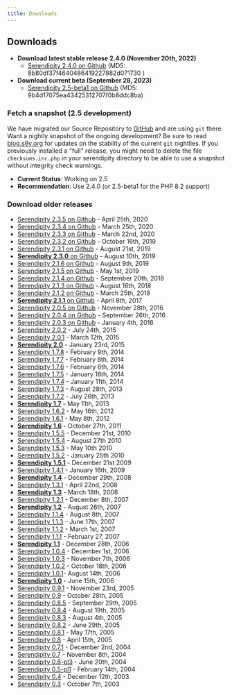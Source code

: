 ```yaml
---
title: Downloads
---
```


## Downloads

* **Download latest stable release 2.4.0 (November 20th, 2022)**
  * [Serendipity 2.4.0 on Github](https://github.com/s9y/Serendipity/releases/tag/2.4.0)
   (MD5: 8b80df37f4640486419227882d071730 )
* **Download current beta (September 28, 2023)**
  * [Serendipity 2.5-beta1 on
    Github](https://github.com/s9y/Serendipity/releases/tag/2.5-beta1)
   (MD5: 9b4d17075ea43425312707f0b8ddc8ba)

### **Fetch a snapshot (2.5 development)**

We have migrated our Source Repository to [GitHub](https://github.com/s9y/Serendipity/) and are using `git` there. Want a nightly snapshot of the ongoing development? Be sure to read [blog.s9y.org](https://blog.s9y.org) for updates on the stability of the current `git` nightlies. If you previously installed a "full" release, you might need to delete the file `checksums.inc.php` in your serendipity directory to be able to use a snapshot without integrity check warnings.

* **Current Status**: Working on 2.5
* **Recommendation**: Use 2.4.0 (or 2.5-beta1 for the PHP 8.2 support)

### **Download older releases**

* [Serendipity 2.3.5 on Github](https://github.com/s9y/Serendipity/releases/tag/2.3.5) - April 25th, 2020
* [Serendipity 2.3.4 on Github](https://github.com/s9y/Serendipity/releases/tag/2.3.4) - March 25th, 2020
* [Serendipity 2.3.3 on Github](https://github.com/s9y/Serendipity/releases/tag/2.3.3) - March 22nd, 2020
* [Serendipity 2.3.2 on Github](https://github.com/s9y/Serendipity/releases/tag/2.3.2) - October 16th, 2019
* [Serendipity 2.3.1 on Github](https://github.com/s9y/Serendipity/releases/tag/2.3.1) - August 21st, 2019
* [**Serendipity 2.3.0** on Github](https://github.com/s9y/Serendipity/releases/tag/2.3.0) - August 10th, 2019
* [Serendipity 2.1.6 on Github](https://github.com/s9y/Serendipity/releases/tag/2.1.6) - August 9th, 2019
* [Serendipity 2.1.5 on Github](https://github.com/s9y/Serendipity/releases/tag/2.1.5) - May 1st, 2019
* [Serendipity 2.1.4 on Github](https://github.com/s9y/Serendipity/releases/tag/2.1.4) - September 20th, 2018
* [Serendipity 2.1.3 on Github](https://github.com/s9y/Serendipity/releases/tag/2.1.3) - August 16th, 2018
* [Serendipity 2.1.2 on Github](https://github.com/s9y/Serendipity/releases/tag/2.1.2) - March 25th, 2018
* [**Serendipity 2.1.1** on Github](https://github.com/s9y/Serendipity/releases/tag/2.1.1) - April 8th, 2017
* [Serendipity 2.0.5 on Github](https://github.com/s9y/Serendipity/releases/tag/2.0.5) - November 28th, 2016
* [Serendipity 2.0.4 on Github](https://github.com/s9y/Serendipity/releases/tag/2.0.4) - September 26th, 2016
* [Serendipity 2.0.3 on Github](https://github.com/s9y/Serendipity/releases/tag/2.0.3) - January 4th, 2016
* [Serendipity 2.0.2](http://prdownloads.sourceforge.net/php-blog/serendipity-2.0.2.tar.gz?download) - July 24th, 2015
* [Serendipity 2.0.1](http://prdownloads.sourceforge.net/php-blog/serendipity-2.0.1.tar.gz?download) - March 12th, 2015
* [**Serendipity 2.0**](http://prdownloads.sourceforge.net/php-blog/serendipity-2.0.tar.gz?download) - January 23rd, 2015
* [Serendipity 1.7.8](http://prdownloads.sourceforge.net/php-blog/serendipity-1.7.8.tar.gz?download) - February 9th, 2014
* [Serendipity 1.7.7](http://prdownloads.sourceforge.net/php-blog/serendipity-1.7.7.tar.gz?download) - February 6th, 2014
* [Serendipity 1.7.6](http://prdownloads.sourceforge.net/php-blog/serendipity-1.7.6.tar.gz?download) - February 6th, 2014
* [Serendipity 1.7.5](http://prdownloads.sourceforge.net/php-blog/serendipity-1.7.5.tar.gz?download) - January 18th, 2014
* [Serendipity 1.7.4](http://prdownloads.sourceforge.net/php-blog/serendipity-1.7.4.tar.gz?download) - January 11th, 2014
* [Serendipity 1.7.3](http://prdownloads.sourceforge.net/php-blog/serendipity-1.7.3.tar.gz?download) - August 28th, 2013
* [Serendipity 1.7.2](http://prdownloads.sourceforge.net/php-blog/serendipity-1.7.2.tar.gz?download) - July 26th, 2013
* [**Serendipity 1.7**](http://prdownloads.sourceforge.net/php-blog/serendipity-1.7.tar.gz?download) - May 11th, 2013
* [Serendipity 1.6.2](http://prdownloads.sourceforge.net/php-blog/serendipity-1.6.2.tar.gz?download) - May 16th, 2012
* [Serendipity 1.6.1](http://prdownloads.sourceforge.net/php-blog/serendipity-1.6.1.tar.gz?download) - May 8th, 2012
* [**Serendipity 1.6**](http://prdownloads.sourceforge.net/php-blog/serendipity-1.6.tar.gz?download) - October 27th, 2011
* [Serendipity 1.5.5](http://prdownloads.sourceforge.net/php-blog/serendipity-1.5.5.tar.gz?download) - December 21st, 2010
* [Serendipity 1.5.4](http://prdownloads.sourceforge.net/php-blog/serendipity-1.5.4.tar.gz?download) - August 27th 2010
* [Serendipity 1.5.3](http://prdownloads.sourceforge.net/php-blog/serendipity-1.5.3.tar.gz?download) - May 10th 2010
* [Serendipity 1.5.2](http://prdownloads.sourceforge.net/php-blog/serendipity-1.5.2.tar.gz?download) - January 25th 2010
* [**Serendipity 1.5.1**](http://prdownloads.sourceforge.net/php-blog/serendipity-1.5.1.tar.gz?download) - December 21st 2009
* [Serendipity 1.4.1](http://prdownloads.sourceforge.net/php-blog/serendipity-1.4.1.tar.gz?download) - January 16th, 2009
* [**Serendipity 1.4**](http://prdownloads.sourceforge.net/php-blog/serendipity-1.4.tar.gz?download) - December 29th, 2008
* [Serendipity 1.3.1](http://prdownloads.sourceforge.net/php-blog/serendipity-1.3.1.tar.gz?download) - April 22nd, 2008
* [**Serendipity 1.3**](http://prdownloads.sourceforge.net/php-blog/serendipity-1.3.tar.gz?download) - March 18th, 2008
* [Serendipity 1.2.1](http://prdownloads.sourceforge.net/php-blog/serendipity-1.2.1.tar.gz?download) - December 8th, 2007
* [**Serendipity 1.2**](http://prdownloads.sourceforge.net/php-blog/serendipity-1.2.tar.gz?download) - August 26th, 2007
* [Serendipity 1.1.4](http://prdownloads.sourceforge.net/php-blog/serendipity-1.1.4.tar.gz?download) - August 8th, 2007
* [Serendipity 1.1.3](http://prdownloads.sourceforge.net/php-blog/serendipity-1.1.3.tar.gz?download) - June 17th, 2007
* [Serendipity 1.1.2](http://prdownloads.sourceforge.net/php-blog/serendipity-1.1.2.tar.gz?download) - March 1st, 2007
* [Serendipity 1.1.1](http://prdownloads.sourceforge.net/php-blog/serendipity-1.1.1.tar.gz?download) - February 27, 2007
* [**Serendipity 1.1**](http://prdownloads.sourceforge.net/php-blog/serendipity-1.1.tar.gz?download) - December 28th, 2006
* [Serendipity 1.0.4](http://prdownloads.sourceforge.net/php-blog/serendipity-1.0.4a.tar.gz?download) - December 1st, 2006
* [Serendipity 1.0.3](http://prdownloads.sourceforge.net/php-blog/serendipity-1.0.3a.tar.gz?download) - November 7th, 2006
* [Serendipity 1.0.2](http://prdownloads.sourceforge.net/php-blog/serendipity-1.0.2.tar.gz?download) - October 18th, 2006
* [Serendipity 1.0.1](http://prdownloads.sourceforge.net/php-blog/serendipity-1.0.1.tar.gz?download)- August 14th, 2006
* [**Serendipity 1.0**](http://prdownloads.sourceforge.net/php-blog/serendipity-1.0.tar.gz?download) - June 15th, 2006
* [Serendipity 0.9.1](http://prdownloads.sourceforge.net/php-blog/serendipity-0.9.1.tar.gz?download) - November 23rd, 2005
* [Serendipity 0.9](http://prdownloads.sourceforge.net/php-blog/serendipity-0.9.tar.gz?download) - October 28th, 2005
* [Serendipity 0.8.5](http://prdownloads.sourceforge.net/php-blog/serendipity-0.8.5.tar.gz?download) - September 29th, 2005
* [Serendipity 0.8.4](http://prdownloads.sourceforge.net/php-blog/serendipity-0.8.4.tar.gz?download) - August 19th, 2005
* [Serendipity 0.8.3](http://prdownloads.sourceforge.net/php-blog/serendipity-0.8.3.tar.gz?download) - August 4th, 2005
* [Serendipity 0.8.2](http://prdownloads.sourceforge.net/php-blog/serendipity-0.8.2.tar.gz?download) - June 29th, 2005
* [Serendipity 0.8.1](http://prdownloads.sourceforge.net/php-blog/serendipity-0.8.1.tar.gz?download) - May 17th, 2005
* [Serendipity 0.8](http://prdownloads.sourceforge.net/php-blog/serendipity-0.8.tar.gz?download) - April 15th, 2005
* [Serendipity 0.7.1](http://prdownloads.sourceforge.net/php-blog/serendipity-0.7.1.tar.gz?download) - December 2nd, 2004
* [Serendipity 0.7](http://prdownloads.sourceforge.net/php-blog/serendipity-0.7.tar.gz?download) - November 8th, 2004
* [Serendipity 0.6-pl3](http://prdownloads.sourceforge.net/php-blog/serendipity-0.6-pl3.tar.gz?download) - June 20th, 2004
* [Serendipity 0.5-pl1](http://prdownloads.sourceforge.net/php-blog/serendipity-0.5-pl1.tar.gz?download) - February 14th, 2004
* [Serendipity 0.4](http://prdownloads.sourceforge.net/php-blog/serendipity-0.4.tar.gz?download) - December 12th, 2003
* [Serendipity 0.3](http://prdownloads.sourceforge.net/php-blog/serendipity-0.3.tar.gz?download) - October 7th, 2003
